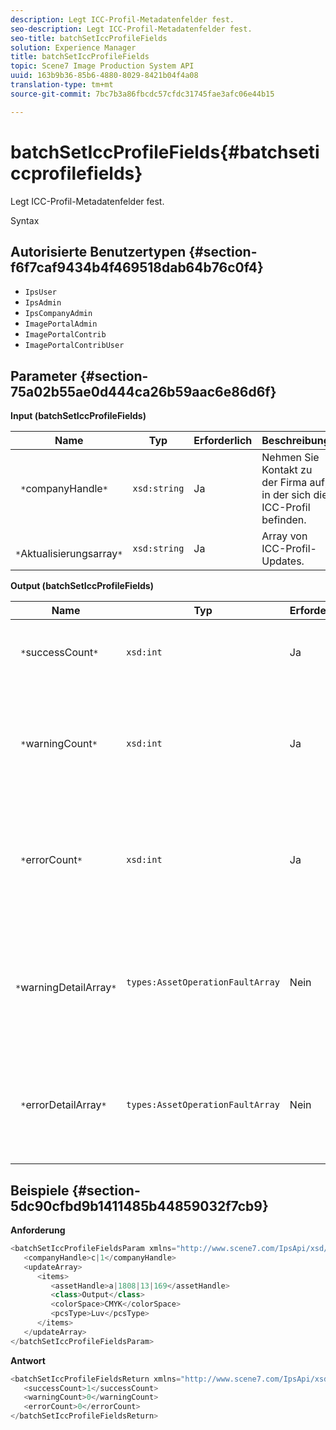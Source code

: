 ```yaml
---
description: Legt ICC-Profil-Metadatenfelder fest.
seo-description: Legt ICC-Profil-Metadatenfelder fest.
seo-title: batchSetIccProfileFields
solution: Experience Manager
title: batchSetIccProfileFields
topic: Scene7 Image Production System API
uuid: 163b9b36-85b6-4880-8029-8421b04f4a08
translation-type: tm+mt
source-git-commit: 7bc7b3a86fbcdc57cfdc31745fae3afc06e44b15

---
```



# batchSetIccProfileFields{#batchseticcprofilefields}

Legt ICC-Profil-Metadatenfelder fest.

Syntax

## Autorisierte Benutzertypen {#section-f6f7caf9434b4f469518dab64b76c0f4}

* `IpsUser`
* `IpsAdmin`
* `IpsCompanyAdmin`
* `ImagePortalAdmin`
* `ImagePortalContrib`
* `ImagePortalContribUser`

## Parameter {#section-75a02b55ae0d444ca26b59aac6e86d6f}

**Input (batchSetIccProfileFields)**

| Name | Typ | Erforderlich | Beschreibung |
|---|---|---|---|
| ` *`companyHandle`*` | `xsd:string` | Ja | Nehmen Sie Kontakt zu der Firma auf, in der sich die ICC-Profil befinden. |
| ` *`Aktualisierungsarray`*` | `xsd:string` | Ja | Array von ICC-Profil-Updates. |

**Output (batchSetIccProfileFields)**

| Name | Typ | Erforderlich | Beschreibung |
|---|---|---|---|
| ` *`successCount`*` | `xsd:int` | Ja | Die Anzahl der erfolgreich eingerichteten ICC-Profil-Felder. |
| ` *`warningCount`*` | `xsd:int` | Ja | Die Anzahl der Warnungen, die generiert wurden, wenn der Vorgang versuchte, die ICC-Profil-Felder festzulegen. |
| ` *`errorCount`*` | `xsd:int` | Ja | Die Anzahl der Fehler, die beim Versuch des Vorgangs generiert wurden, die ICC-Profil-Felder festzulegen. |
| ` *`warningDetailArray`*` | `types:AssetOperationFaultArray` | Nein | Das Array mit Details zu den Assets, die Warnungen generiert haben, wenn der Vorgang versuchte, die Aktualisierungen anzuwenden. |
| ` *`errorDetailArray`*` | `types:AssetOperationFaultArray` | Nein | Das Array mit Details zu den Assets, die Fehler generiert haben, wenn der Vorgang versuchte, die Aktualisierungen anzuwenden. |

## Beispiele {#section-5dc90cfbd9b1411485b44859032f7cb9}

**Anforderung**

```java
<batchSetIccProfileFieldsParam xmlns="http://www.scene7.com/IpsApi/xsd/2009-07-31">
   <companyHandle>c|1</companyHandle>
   <updateArray>
      <items>
         <assetHandle>a|1808|13|169</assetHandle>
         <class>Output</class>
         <colorSpace>CMYK</colorSpace>
         <pcsType>Luv</pcsType>
      </items>
   </updateArray>
</batchSetIccProfileFieldsParam>
```

**Antwort**

```java
<batchSetIccProfileFieldsReturn xmlns="http://www.scene7.com/IpsApi/xsd/2009-07-31">
   <successCount>1</successCount>
   <warningCount>0</warningCount>
   <errorCount>0</errorCount>
</batchSetIccProfileFieldsReturn>
```

